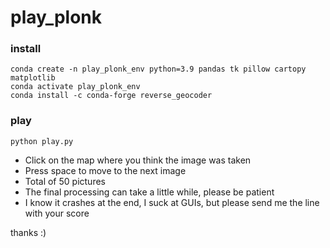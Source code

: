 # play_plonk

### install
```
conda create -n play_plonk_env python=3.9 pandas tk pillow cartopy matplotlib 
conda activate play_plonk_env
conda install -c conda-forge reverse_geocoder
```

### play
```
python play.py
```

- Click on the map where you think the image was taken
- Press space to move to the next image
- Total of 50 pictures
- The final processing can take a little while, please be patient
- I know it crashes at the end, I suck at GUIs, but please send me the line with your score

thanks :)
